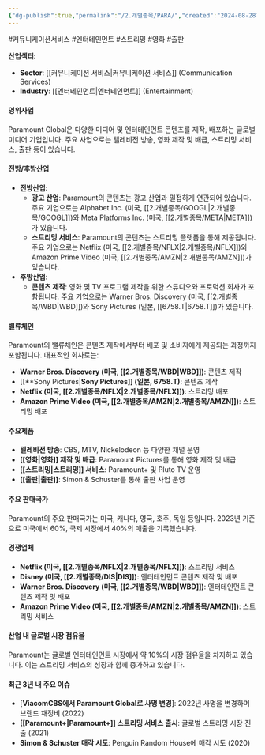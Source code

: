 ```yaml
---
{"dg-publish":true,"permalink":"/2.개별종목/PARA/","created":"2024-08-28T13:59:27.492+09:00","updated":"2025-07-29T21:37:05.039+09:00"}
---
```


#커뮤니케이션서비스 #엔터테인먼트 #스트리밍 #영화 #출판



**산업섹터:**

- **Sector**: [[커뮤니케이션 서비스\|커뮤니케이션 서비스]] (Communication Services)
- **Industry**: [[엔터테인먼트\|엔터테인먼트]] (Entertainment)

#### 영위사업

Paramount Global은 다양한 미디어 및 엔터테인먼트 콘텐츠를 제작, 배포하는 글로벌 미디어 기업입니다. 주요 사업으로는 텔레비전 방송, 영화 제작 및 배급, 스트리밍 서비스, 출판 등이 있습니다.

#### 전방/후방산업

- **전방산업**:
    - **광고 산업**: Paramount의 콘텐츠는 광고 산업과 밀접하게 연관되어 있습니다. 주요 기업으로는 Alphabet Inc. (미국, [[2.개별종목/GOOGL\|2.개별종목/GOOGL]])와 Meta Platforms Inc. (미국, [[2.개별종목/META\|META]])가 있습니다.
    - **스트리밍 서비스**: Paramount의 콘텐츠는 스트리밍 플랫폼을 통해 제공됩니다. 주요 기업으로는 Netflix (미국, [[2.개별종목/NFLX\|2.개별종목/NFLX]])와 Amazon Prime Video (미국, [[2.개별종목/AMZN\|2.개별종목/AMZN]])가 있습니다.
- **후방산업**:
    - **콘텐츠 제작**: 영화 및 TV 프로그램 제작을 위한 스튜디오와 프로덕션 회사가 포함됩니다. 주요 기업으로는 Warner Bros. Discovery (미국, [[2.개별종목/WBD\|WBD]])와 Sony Pictures (일본, [[6758.T\|6758.T]])가 있습니다.

#### 밸류체인

Paramount의 밸류체인은 콘텐츠 제작에서부터 배포 및 소비자에게 제공되는 과정까지 포함됩니다. 대표적인 회사로는:

- **Warner Bros. Discovery (미국, [[2.개별종목/WBD\|WBD]])**: 콘텐츠 제작
- [[**Sony Pictures\|**Sony Pictures]] (일본, 6758.T)**: 콘텐츠 제작
- **Netflix (미국, [[2.개별종목/NFLX\|2.개별종목/NFLX]])**: 스트리밍 배포
- **Amazon Prime Video (미국, [[2.개별종목/AMZN\|2.개별종목/AMZN]])**: 스트리밍 배포

#### 주요제품

- **텔레비전 방송**: CBS, MTV, Nickelodeon 등 다양한 채널 운영
- **[[영화\|영화]] 제작 및 배급**: Paramount Pictures를 통해 영화 제작 및 배급
- **[[스트리밍\|스트리밍]] 서비스**: Paramount+ 및 Pluto TV 운영
- **[[출판\|출판]]**: Simon & Schuster를 통해 출판 사업 운영

#### 주요 판매국가

Paramount의 주요 판매국가는 미국, 캐나다, 영국, 호주, 독일 등입니다. 2023년 기준으로 미국에서 60%, 국제 시장에서 40%의 매출을 기록했습니다.

#### 경쟁업체

- **Netflix (미국, [[2.개별종목/NFLX\|2.개별종목/NFLX]])**: 스트리밍 서비스
- **Disney (미국, [[2.개별종목/DIS\|DIS]])**: 엔터테인먼트 콘텐츠 제작 및 배포
- **Warner Bros. Discovery (미국, [[2.개별종목/WBD\|WBD]])**: 엔터테인먼트 콘텐츠 제작 및 배포
- **Amazon Prime Video (미국, [[2.개별종목/AMZN\|2.개별종목/AMZN]])**: 스트리밍 서비스

#### 산업 내 글로벌 시장 점유율

Paramount는 글로벌 엔터테인먼트 시장에서 약 10%의 시장 점유율을 차지하고 있습니다. 이는 스트리밍 서비스의 성장과 함께 증가하고 있습니다.

#### 최근 3년 내 주요 이슈

- [**ViacomCBS에서 Paramount Global로 사명 변경**]: 2022년 사명을 변경하며 브랜드 재정비 (2022)
- **[[Paramount+\|Paramount+]] 스트리밍 서비스 출시**: 글로벌 스트리밍 시장 진출 (2021)
- **Simon & Schuster 매각 시도**: Penguin Random House에 매각 시도 (2020)